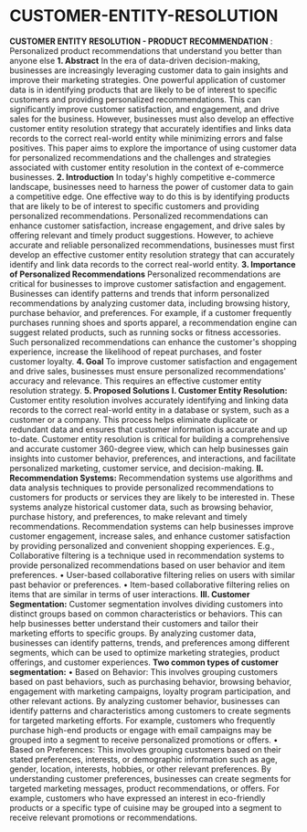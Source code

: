 # CUSTOMER-ENTITY-RESOLUTION
**CUSTOMER ENTITY RESOLUTION - PRODUCT RECOMMENDATION** : Personalized product recommendations that understand you better than anyone else
**1. Abstract**
In the era of data-driven decision-making, businesses are increasingly leveraging customer data to gain insights and improve their marketing strategies. One powerful application of customer data is in identifying products that are likely to be of interest to specific customers and providing personalized recommendations. This can significantly improve customer satisfaction, and engagement, and drive sales for the business. However, businesses must also develop an effective customer entity resolution strategy that accurately identifies and links data records to the correct real-world entity while minimizing errors and false positives. This paper aims to explore the importance of using customer data for personalized recommendations and the challenges and strategies associated with customer entity resolution in the context of e-commerce businesses.
**2. Introduction**
In today's highly competitive e-commerce landscape, businesses need to harness the power of customer data to gain a competitive edge. One effective way to do this is by identifying products that are likely to be of interest to specific customers and providing personalized recommendations. Personalized recommendations can enhance customer satisfaction, increase engagement, and drive sales by offering relevant and timely product suggestions. However, to achieve accurate and reliable personalized recommendations, businesses must first develop an effective customer entity resolution strategy that can accurately identify and link data records to the correct real-world entity.
**3. Importance of Personalized Recommendations**
Personalized recommendations are critical for businesses to improve customer satisfaction and engagement. Businesses can identify patterns and trends that inform personalized recommendations by analyzing customer data, including browsing history, purchase behavior, and preferences. For example, if a customer frequently purchases running shoes and sports apparel, a recommendation engine can suggest related products, such as running socks or fitness accessories. Such personalized recommendations can enhance the customer's shopping experience, increase the likelihood of repeat purchases, and foster customer loyalty.
**4. Goal**
To improve customer satisfaction and engagement and drive sales, businesses must ensure personalized recommendations' accuracy and relevance. This requires an effective customer entity resolution strategy.
**5. Proposed Solutions**
**I. Customer Entity Resolution:**
Customer entity resolution involves accurately identifying and linking data records to the correct real-world entity in a database or system, such as a customer or a company. This process helps eliminate duplicate or redundant data and ensures that customer information is accurate and up to-date. Customer entity resolution is critical for building a comprehensive and accurate customer 360-degree view, which can help businesses gain insights into customer behavior, preferences, and interactions, and facilitate personalized marketing, customer service, and decision-making.
**II. Recommendation Systems:**
Recommendation systems use algorithms and data analysis techniques to provide personalized recommendations to customers for products or services they are likely to be interested in. These systems analyze historical customer data, such as browsing behavior, purchase history, and preferences, to make relevant and timely recommendations. Recommendation systems can help businesses improve customer engagement, increase sales, and enhance customer satisfaction by providing personalized and convenient shopping experiences.
E.g., Collaborative filtering is a technique used in recommendation systems to provide personalized recommendations based on user behavior and item preferences.
• User-based collaborative filtering relies on users with similar past behavior or preferences.
• Item-based collaborative filtering relies on items that are similar in terms of user interactions.
**III. Customer Segmentation:**
Customer segmentation involves dividing customers into distinct groups based on common characteristics or behaviors. This can help businesses better understand their customers and tailor their marketing efforts to specific groups. By analyzing customer data, businesses can identify patterns, trends, and preferences among different segments, which can be used to optimize marketing strategies, product offerings, and customer experiences.
**Two common types of customer segmentation:**
• Based on Behavior: This involves grouping customers based on past behaviors, such as purchasing behavior, browsing behavior, engagement with marketing campaigns, loyalty program participation, and other relevant actions. By analyzing customer behavior, businesses can identify patterns and characteristics among customers to create segments for targeted marketing efforts. For example, customers who frequently purchase high-end products or engage with email campaigns may be grouped into a segment to receive personalized promotions or offers.
• Based on Preferences: This involves grouping customers based on their stated preferences, interests, or demographic information such as age, gender, location, interests, hobbies, or other relevant preferences. By understanding customer preferences, businesses can create segments for targeted marketing messages, product recommendations, or offers. For example, customers who have expressed an interest in eco-friendly products or a specific type of cuisine may be grouped into a segment to receive relevant promotions or recommendations.
